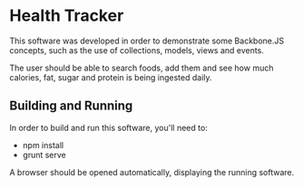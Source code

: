 # Health Tracker

This software was developed in order to demonstrate some Backbone.JS concepts,
such as the use of collections, models, views and events. 

The user should be able to search foods, add them and see how much calories, 
fat, sugar and protein is being ingested daily.

## Building and Running

In order to build and run this software, you'll need to:

* npm install
* grunt serve

A browser should be opened automatically, displaying the running software.